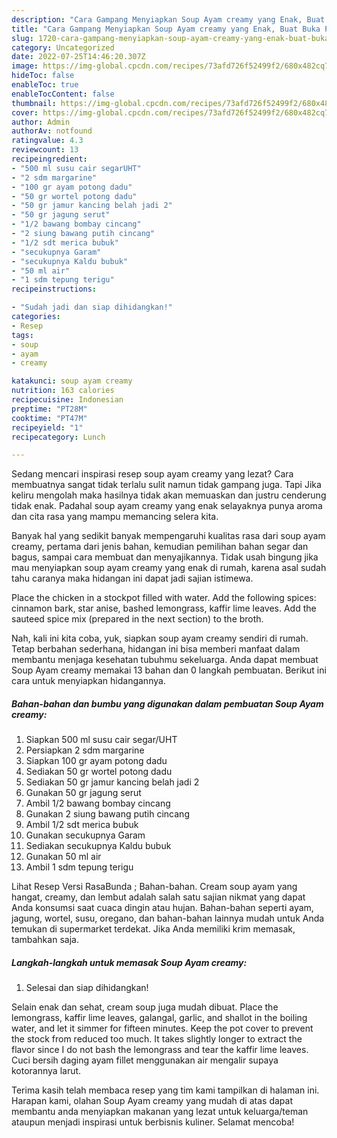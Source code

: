 ```yaml
---
description: "Cara Gampang Menyiapkan Soup Ayam creamy yang Enak, Buat Buka Puasa Enak"
title: "Cara Gampang Menyiapkan Soup Ayam creamy yang Enak, Buat Buka Puasa Enak"
slug: 1720-cara-gampang-menyiapkan-soup-ayam-creamy-yang-enak-buat-buka-puasa-enak
category: Uncategorized
date: 2022-07-25T14:46:20.307Z
image: https://img-global.cpcdn.com/recipes/73afd726f52499f2/680x482cq70/soup-ayam-creamy-foto-resep-utama.jpg
hideToc: false
enableToc: true
enableTocContent: false
thumbnail: https://img-global.cpcdn.com/recipes/73afd726f52499f2/680x482cq70/soup-ayam-creamy-foto-resep-utama.jpg
cover: https://img-global.cpcdn.com/recipes/73afd726f52499f2/680x482cq70/soup-ayam-creamy-foto-resep-utama.jpg
author: Admin
authorAv: notfound
ratingvalue: 4.3
reviewcount: 13
recipeingredient:
- "500 ml susu cair segarUHT"
- "2 sdm margarine"
- "100 gr ayam potong dadu"
- "50 gr wortel potong dadu"
- "50 gr jamur kancing belah jadi 2"
- "50 gr jagung serut"
- "1/2 bawang bombay cincang"
- "2 siung bawang putih cincang"
- "1/2 sdt merica bubuk"
- "secukupnya Garam"
- "secukupnya Kaldu bubuk"
- "50 ml air"
- "1 sdm tepung terigu"
recipeinstructions:

- "Sudah jadi dan siap dihidangkan!"
categories:
- Resep
tags:
- soup
- ayam
- creamy

katakunci: soup ayam creamy 
nutrition: 163 calories
recipecuisine: Indonesian
preptime: "PT28M"
cooktime: "PT47M"
recipeyield: "1"
recipecategory: Lunch

---
```



Sedang mencari inspirasi resep soup ayam creamy yang lezat? Cara membuatnya sangat tidak terlalu sulit namun tidak gampang juga. Tapi Jika keliru mengolah maka hasilnya tidak akan memuaskan dan justru cenderung tidak enak. Padahal soup ayam creamy yang enak selayaknya punya aroma dan cita rasa yang mampu memancing selera kita.


Banyak hal yang sedikit banyak mempengaruhi kualitas rasa dari soup ayam creamy, pertama dari jenis bahan, kemudian pemilihan bahan segar dan bagus, sampai cara membuat dan menyajikannya. Tidak usah bingung jika mau menyiapkan soup ayam creamy yang enak di rumah, karena asal sudah tahu caranya maka hidangan ini dapat jadi sajian istimewa.

Place the chicken in a stockpot filled with water. Add the following spices: cinnamon bark, star anise, bashed lemongrass, kaffir lime leaves. Add the sauteed spice mix (prepared in the next section) to the broth.


Nah, kali ini kita coba, yuk, siapkan soup ayam creamy sendiri di rumah. Tetap berbahan sederhana, hidangan ini bisa memberi manfaat dalam membantu menjaga kesehatan tubuhmu sekeluarga. Anda dapat membuat Soup Ayam creamy memakai 13 bahan dan 0 langkah pembuatan. Berikut ini cara untuk menyiapkan hidangannya.

<!--inarticleads1-->

##### Bahan-bahan dan bumbu yang digunakan dalam pembuatan Soup Ayam creamy:

1. Siapkan 500 ml susu cair segar/UHT
1. Persiapkan 2 sdm margarine
1. Siapkan 100 gr ayam potong dadu
1. Sediakan 50 gr wortel potong dadu
1. Sediakan 50 gr jamur kancing belah jadi 2
1. Gunakan 50 gr jagung serut
1. Ambil 1/2 bawang bombay cincang
1. Gunakan 2 siung bawang putih cincang
1. Ambil 1/2 sdt merica bubuk
1. Gunakan secukupnya Garam
1. Sediakan secukupnya Kaldu bubuk
1. Gunakan 50 ml air
1. Ambil 1 sdm tepung terigu


Lihat Resep Versi RasaBunda ; Bahan-bahan. Cream soup ayam yang hangat, creamy, dan lembut adalah salah satu sajian nikmat yang dapat Anda konsumsi saat cuaca dingin atau hujan. Bahan-bahan seperti ayam, jagung, wortel, susu, oregano, dan bahan-bahan lainnya mudah untuk Anda temukan di supermarket terdekat. Jika Anda memiliki krim memasak, tambahkan saja. 

<!--inarticleads2-->

##### Langkah-langkah untuk memasak Soup Ayam creamy:


1. Selesai dan siap dihidangkan!

Selain enak dan sehat, cream soup juga mudah dibuat. Place the lemongrass, kaffir lime leaves, galangal, garlic, and shallot in the boiling water, and let it simmer for fifteen minutes. Keep the pot cover to prevent the stock from reduced too much. It takes slightly longer to extract the flavor since I do not bash the lemongrass and tear the kaffir lime leaves. Cuci bersih daging ayam fillet menggunakan air mengalir supaya kotorannya larut. 

Terima kasih telah membaca resep yang tim kami tampilkan di halaman ini. Harapan kami, olahan Soup Ayam creamy yang mudah di atas dapat membantu anda menyiapkan makanan yang lezat untuk keluarga/teman ataupun menjadi inspirasi untuk berbisnis kuliner. Selamat mencoba!

